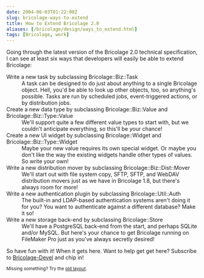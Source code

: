 ```yaml
--- 
date: 2004-06-03T01:22:00Z
slug: bricolage-ways-to-extend
title: How to Extend Bricolage 2.0
aliases: [/bricolage/design/ways_to_extend.html]
tags: [Bricolage, work]
---
```


<p>Going through the latest version of the Bricolage 2.0 technical specification, I can see at least six ways that developers will easily be able to extend Bricolage:</p>

<dl>
  <dt>Write a new task by subclassing Bricolage::Biz::Task</dt>
  <dd>A task can be designed to do just about anything to a single Bricolage object. Hell, you'd be able to look up other objects, too, so anything's possible. Tasks are run by scheduled jobs, event-triggered actions, or by distribution jobs.</dd>
  <dt>Create a new data type by subclassing Bricolage::Biz::Value and Bricolage::Biz::Type::Value</dt>
  <dd>We'll support quite a few different value types to start with, but we couldn't anticipate everything, so this'll be your chance!</dd>
  <dt>Create a new UI widget by subclassing Bricolage::Widget and Bricolage::Biz::Type::Widget</dt>
  <dd>Maybe your new value requires its own special widget. Or maybe you don't like the way the existing widgets handle other types of values. So write your own!</dd>
  <dt>Write a new distribution mover by subclassing Bricolage::Biz::Dist::Mover</dt>
  <dd>We'll start out with file system copy, SFTP, SFTP, and WebDAV distribution movers just as we have in Bricolage 1.8, but there's always room for more!</dd>
  <dt>Write a new authentication plugin by subclassing Bricolage::Util::Auth</dt>
  <dd>The built-in and LDAP-based authentication systems aren't doing it for you? You want to authenticate against a different database? Make it so!</dd>
  <dt>Write a new storage back-end by subclassing Bricolage::Store</dt>
  <dd>We'll have a PostgreSQL back-end from the start, and perhaps SQLite and/or MySQL. But here's your chance to get Bricolage running on FileMaker Pro just as you've always secretly desired!</dd>
</dl>

<p>So have fun with it! When it gets here. Want to help get get here? Subscribe to <a href="http://lists.sourceforge.net/mailman/listinfo/bricolage-devel">Bricolage-Devel</a> and chip in!</p>

<p class="past"><small>Missing something? Try the <a rel="nofollow" href="http://past.justatheory.com/bricolage/design/ways_to_extend.html">old layout</a>.</small></p>


